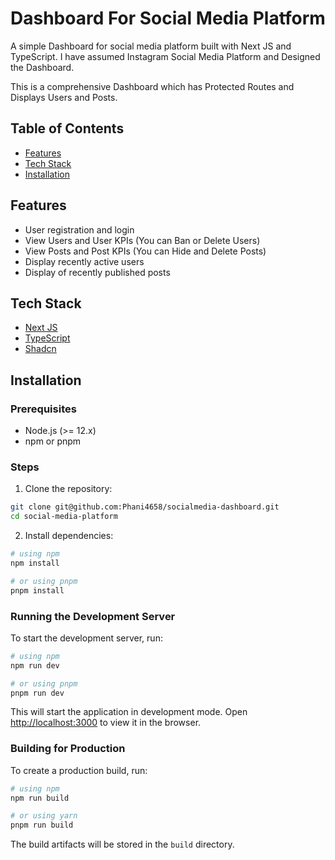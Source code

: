 # Dashboard For Social Media Platform

A simple Dashboard for social media platform built with Next JS and TypeScript. I have assumed Instagram Social Media Platform and Designed the Dashboard.

This is a comprehensive Dashboard which has Protected Routes and Displays Users and Posts.

## Table of Contents

- [Features](#features)
- [Tech Stack](#tech-stack)
- [Installation](#installation)


## Features

- User registration and login
- View Users and User KPIs (You can Ban or Delete Users)
- View Posts and Post KPIs (You can Hide and Delete Posts)
- Display recently active users
- Display of recently published posts

## Tech Stack

  - [Next JS](https://nextjs.org/)
  - [TypeScript](https://www.typescriptlang.org/)
  - [Shadcn](https://ui.shadcn.com/)
  


## Installation

### Prerequisites

- Node.js (>= 12.x)
- npm or pnpm

### Steps

1. Clone the repository:

```bash
git clone git@github.com:Phani4658/socialmedia-dashboard.git
cd social-media-platform
```

2. Install dependencies:

```bash
# using npm
npm install

# or using pnpm
pnpm install
```

### Running the Development Server

To start the development server, run:

```bash
# using npm
npm run dev

# or using pnpm
pnpm run dev
```

This will start the application in development mode. Open [http://localhost:3000](http://localhost:3000) to view it in the browser.

### Building for Production

To create a production build, run:

```bash
# using npm
npm run build

# or using yarn
pnpm run build
```

The build artifacts will be stored in the `build` directory.

